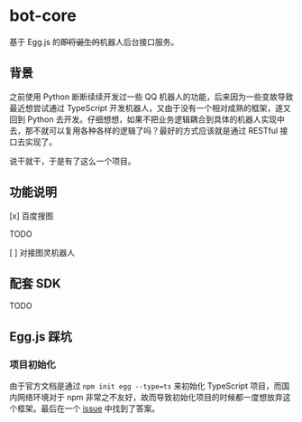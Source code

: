 # bot-core

基于 Egg.js 的<del>即将诞生的</del>机器人后台接口服务。

## 背景

之前使用 Python 断断续续开发过一些 QQ 机器人的功能，后来因为一些变故导致最近想尝试通过 TypeScript 开发机器人，又由于没有一个相对成熟的框架，遂又回到 Python 去开发。仔细想想，如果不把业务逻辑耦合到具体的机器人实现中去，那不就可以复用各种各样的逻辑了吗？最好的方式应该就是通过 RESTful 接口去实现了。

说干就干，于是有了这么一个项目。

## 功能说明

[x] 百度搜图

TODO

[ ] 对接图灵机器人

## 配套 SDK

TODO

## Egg.js 踩坑

### 项目初始化

由于官方文档是通过 `npm init egg --type=ts` 来初始化 TypeScript 项目，而国内网络环境对于 npm 非常之不友好，故而导致初始化项目的时候都一度想放弃这个框架。最后在一个 [issue](https://github.com/eggjs/egg/issues/3916#issuecomment-526476973) 中找到了答案。